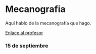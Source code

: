 # Mecanografia

Aquí hablo de la mecanografía que hago. 

[Enlace al profesor](https://github.com/d-prieto/Inkscape-fresado-y-soldadura/blob/main/Mecanograf%C3%ADa.md#informaci%C3%B3n-sobre-mecanograf%C3%ADa)


### 15 de septiembre

